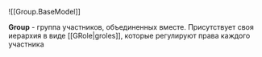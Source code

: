 ![[Group.BaseModel]]

**Group** - группа участников, объединенных вместе. Присутствует своя иерархия в виде [[GRole|groles]], которые регулируют права каждого участника